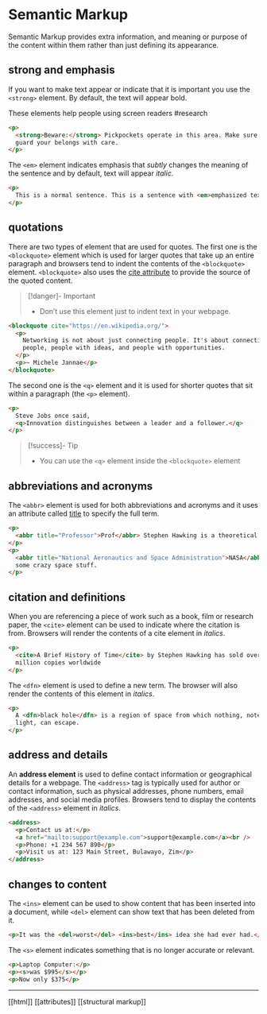 # Semantic Markup

Semantic Markup provides extra information, and meaning or purpose of the content within them rather than just defining its appearance.

## strong and emphasis

If you want to make text appear or indicate that it is important you use the `<strong>` element. By default, the text will appear bold. 

These elements help people using screen readers #research

```html
<p>
  <strong>Beware:</strong> Pickpockets operate in this area. Make sure that you
  guard your belongs with care.
</p>
```

The `<em>` element indicates emphasis that *subtly* changes the meaning of the sentence and by default, text will appear *italic*.

```html
<p>
  This is a normal sentence. This is a sentence with <em>emphasized text</em>.
</p>
```

## quotations

There are two types of element that are used for quotes. The first one is the `<blockquote>` element which is used for larger quotes that take up an entire paragraph and browsers tend to indent the contents of the `<blockquote>` element. `<blockquote>` also uses the [cite attribute](attributes#^fff13b) to provide the source of the quoted content.

>[!danger]- Important
>- Don’t use this element just to indent text in your webpage.

```html
<blockquote cite="https://en.wikipedia.org/">
  <p>
    Networking is not about just connecting people. It's about connecting
    people, people with ideas, and people with opportunities.
  </p>
  <p>~ Michele Jannae</p>
</blockquote>
```

The second one is the `<q>` element and it is used for shorter quotes that sit within a paragraph (the `<p>` element).

```html
<p>
  Steve Jobs once said,
  <q>Innovation distinguishes between a leader and a follower.</q>
</p>
```

>[!success]- Tip
>- You can use the `<q>` element inside the `<blockquote>` element

## abbreviations and acronyms

The `<abbr>` element is used for both abbreviations and acronyms and it uses an attribute called [title](def/attributes#^fff13b) to specify the full term.

```html
<p>
  <abbr title="Professor">Prof</abbr> Stephen Hawking is a theoretical physicist and cosmologist.
</p>
<p>
  <abbr title="National Aeronautics and Space Administration">NASA</abbr> do
  some crazy space stuff.
</p>
```

## citation and definitions

When you are referencing a piece of work such as a book, film or research paper, the `<cite>` element can be used to indicate where the citation is from. Browsers will render the contents of a cite element in _italics_.

```html
<p>
  <cite>A Brief History of Time</cite> by Stephen Hawking has sold over ten
  million copies worldwide
</p>
```

The `<dfn>` element is used to define a new term. The browser will also render the contents of this element in _italics_.

```html
<p>
  A <dfn>black hole</dfn> is a region of space from which nothing, note even
  light, can escape.
</p>
```

## address and details

An **address element** is used to define contact information or geographical details for a webpage. The `<address>` tag is typically used for author or contact information, such as physical addresses, phone numbers, email addresses, and social media profiles. Browsers tend to display the contents of the `<address>` element in _italics_.

```html
<address>
  <p>Contact us at:</p>
  <a href="mailto:support@example.com">support@example.com</a><br />
  <p>Phone: +1 234 567 890</p>
  <p>Visit us at: 123 Main Street, Bulawayo, Zim</p>
</address>
```

## changes to content

The `<ins>` element can be used to show content that has been inserted into a document, while `<del>` element can show text that has been deleted from it.

```html
<p>It was the <del>worst</del> <ins>best</ins> idea she had ever had.</p>
```

The `<s>` element indicates something that is no longer accurate or relevant.

```html
<p>Laptop Computer:</p>
<p><s>was $995</s></p>
<p>Now only $375</p>
```

---

[[html]]
[[attributes]]
[[structural markup]]